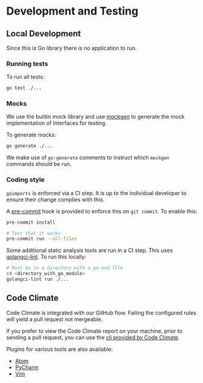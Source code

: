 # Development and Testing
## Local Development
 
Since this is Go library there is no application to run.
 
### Running tests

To run all tests:
```bash
go test ./...
```

### Mocks

We use the builtin mock library and use [mockgen](https://github.com/golang/mock#running-mockgen) to generate the mock implementation of Interfaces for testing.

To generate mocks:
```bash
go generate ./...
```

We make use of `go:generate` comments to instruct which `mockgen` commands should be run.
 
### Coding style
 
`goimports` is enforced via a CI step.
It is up to the individual developer to ensure their change complies with this.

A [pre-commit](https://pre-commit.com/) hook is provided to enforce this on `git commit`.
To enable this:
```bash
pre-commit install

# Test that it works
pre-commit run --all-files
```
 
Some additional static analysis tools are run in a CI step.
This uses [golangci-lint](https://golangci-lint.run/). To run this locally:
```bash
# Must be in a directory with a go.mod file
cd <directory_with_go_module>
golangci-lint run ./...
``` 

## Code Climate

Code Climate is integrated with our GitHub flow. Failing the configured rules will yield a pull request not mergeable.

If you prefer to view the Code Climate report on your machine, prior to sending a pull request, you can use the [cli provided by Code Climate](https://docs.codeclimate.com/docs/command-line-interface).

Plugins for various tools are also available:
  - [Atom](https://docs.codeclimate.com/docs/code-climate-atom-package)
  - [PyCharm](https://plugins.jetbrains.com/plugin/13306-code-cleaner-with-code-climate-cli)
  - [Vim](https://docs.codeclimate.com/docs/vim-plugin)
